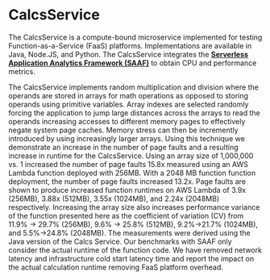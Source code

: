 # CalcsService

The CalcsService is a compute-bound microservice implemented for testing Function-as-a-Service (FaaS) platforms.  Implementations are available in Java, Node.JS, and Python.  The CalcsService integrates the [**Serverless Application Analytics Framework (SAAF)**](https://github.com/wlloyduw/SAAF) to obtain CPU and performance metrics.  

The CalcsService implements random multiplication and division where the operands are stored in arrays for math operations as opposed to storing operands using primitive variables.  Array indexes are selected randomly forcing the application to jump large distances across the arrays to read the operands increasing accesses to different memory pages to effectively negate system page caches.  Memory stress can then be incremently introduced by using increasingly larger arrays.  Using this technique we demonstrate an increase in the number of page faults and a resulting increase in runtime for the CalcsService.  Using an array size of 1,000,000 vs. 1 increased the number of page faults 15.8x measured using an AWS Lambda function deployed with 256MB.  With a 2048 MB function function deployment, the number of page faults increased 13.2x.  Page faults are shown to produce increased function runtimes on AWS Lambda of 3.9x (256MB), 3.88x (512MB), 3.55x (1024MB), and 2.24x (2048MB) respectively.  Increasing the array size also increases performance variance of the function presented here as the coefficient of variation (CV) from 11.9% -> 29.7% (256MB), 9.6% -> 25.8% (512MB), 9.2%->21.7% (1024MB), and 5.5%->24.8% (2048MB).  The measurements were derived using the Java version of the Calcs Service.  Our benchmarks with SAAF only consider the actual runtime of the function code.  We have removed network latency and infrastructure cold start latency time and report the impact on the actual calculation runtime removing FaaS platform overhead.


&nbsp;
